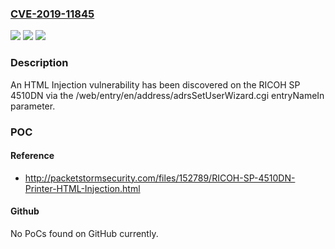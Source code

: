 ### [CVE-2019-11845](https://cve.mitre.org/cgi-bin/cvename.cgi?name=CVE-2019-11845)
![](https://img.shields.io/static/v1?label=Product&message=n%2Fa&color=blue)
![](https://img.shields.io/static/v1?label=Version&message=n%2Fa&color=blue)
![](https://img.shields.io/static/v1?label=Vulnerability&message=n%2Fa&color=brighgreen)

### Description

An HTML Injection vulnerability has been discovered on the RICOH SP 4510DN via the /web/entry/en/address/adrsSetUserWizard.cgi entryNameIn parameter.

### POC

#### Reference
- http://packetstormsecurity.com/files/152789/RICOH-SP-4510DN-Printer-HTML-Injection.html

#### Github
No PoCs found on GitHub currently.

